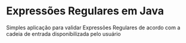 # Expressões Regulares em Java
Simples aplicação para validar Expressões Regulares de acordo com a cadeia de entrada disponibilizada pelo usuário <br>


